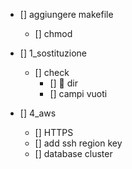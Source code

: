 - [] aggiungere makefile
    - [] chmod

- [] 1_sostituzione
    - [] check 
        - [] 📂 dir
        - [] campi vuoti

- [] 4_aws
    - [] HTTPS
    - [] add ssh region key
    - [] database cluster